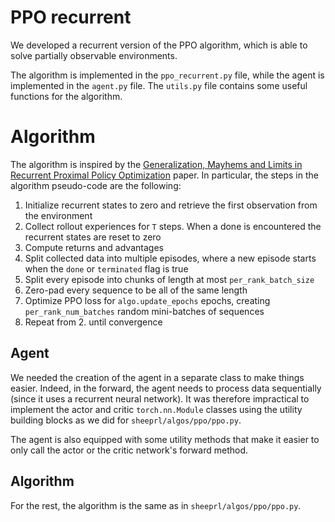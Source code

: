 # PPO recurrent

We developed a recurrent version of the PPO algorithm, which is able to solve partially observable environments.

The algorithm is implemented in the `ppo_recurrent.py` file, while the agent is implemented in the `agent.py` file. The `utils.py` file contains some useful functions for the algorithm.

# Algorithm

The algorithm is inspired by the [Generalization, Mayhems and Limits in Recurrent Proximal Policy
Optimization](https://arxiv.org/abs/2205.11104) paper. In particular, the steps in the algorithm pseudo-code are the following:

1. Initialize recurrent states to zero and retrieve the first observation from the environment
2. Collect rollout experiences for `T` steps. When a done is encountered the recurrent states are reset to zero
3. Compute returns and advantages
4. Split collected data into multiple episodes, where a new episode starts when the `done` or `terminated` flag is true
5. Split every episode into chunks of length at most `per_rank_batch_size`
6. Zero-pad every sequence to be all of the same length
7. Optimize PPO loss for `algo.update_epochs` epochs, creating `per_rank_num_batches` random mini-batches of sequences
8. Repeat from 2. until convergence
## Agent

We needed the creation of the agent in a separate class to make things easier. Indeed, in the forward, the agent needs to process data sequentially (since it uses a recurrent neural network). It was therefore impractical to implement the actor and critic `torch.nn.Module` classes using the utility building blocks as we did for `sheeprl/algos/ppo/ppo.py`.

The agent is also equipped with some utility methods that make it easier to only call the actor or the critic network's forward method.

## Algorithm

For the rest, the algorithm is the same as in `sheeprl/algos/ppo/ppo.py`.